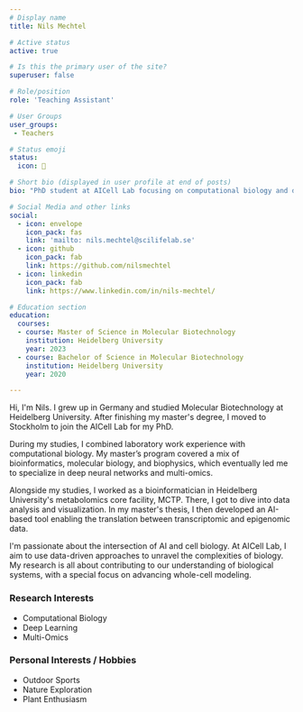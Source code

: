 ```yaml
---
# Display name
title: Nils Mechtel

# Active status
active: true

# Is this the primary user of the site?
superuser: false

# Role/position
role: 'Teaching Assistant'

# User Groups
user_groups:
 - Teachers

# Status emoji
status:
  icon: 🌱

# Short bio (displayed in user profile at end of posts)
bio: "PhD student at AICell Lab focusing on computational biology and deep learning for whole-cell modeling."

# Social Media and other links
social:
  - icon: envelope
    icon_pack: fas
    link: 'mailto: nils.mechtel@scilifelab.se'
  - icon: github
    icon_pack: fab
    link: https://github.com/nilsmechtel
  - icon: linkedin
    icon_pack: fab
    link: https://www.linkedin.com/in/nils-mechtel/

# Education section
education:
  courses:
  - course: Master of Science in Molecular Biotechnology
    institution: Heidelberg University
    year: 2023
  - course: Bachelor of Science in Molecular Biotechnology
    institution: Heidelberg University
    year: 2020

---
```


Hi, I'm Nils. I grew up in Germany and studied Molecular Biotechnology at Heidelberg University. After finishing my master's degree, I moved to Stockholm to join the AICell Lab for my PhD.

During my studies, I combined laboratory work experience with computational biology. My master’s program covered a mix of bioinformatics, molecular biology, and biophysics, which eventually led me to specialize in deep neural networks and multi-omics.

Alongside my studies, I worked as a bioinformatician in Heidelberg University's metabolomics core facility, MCTP. There, I got to dive into data analysis and visualization. In my master's thesis, I then developed an AI-based tool enabling the translation between transcriptomic and epigenomic data.

I'm passionate about the intersection of AI and cell biology. At AICell Lab, I aim to use data-driven approaches to unravel the complexities of biology. My research is all about contributing to our understanding of biological systems, with a special focus on advancing whole-cell modeling.

### Research Interests

- Computational Biology
- Deep Learning
- Multi-Omics

### Personal Interests / Hobbies

- Outdoor Sports
- Nature Exploration
- Plant Enthusiasm
